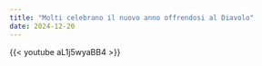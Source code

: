 ```yaml
---
title: "Molti celebrano il nuovo anno offrendosi al Diavolo"
date: 2024-12-20
---
```


{{< youtube aL1j5wyaBB4 >}}
